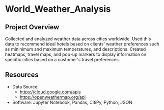 # World_Weather_Analysis

## Project Overview
Collected and analyzed weather data across cities worldwide. Used this data to recommend ideal hotels based on clients' weather preferences such as mininimum and maximum temperatures, and descriptions. Created heatmaps, travel maps, and pop-up markers to display information on specific cities based on a customer's travel preferences. 

## Resources
- Data Source: 
  -  https://cloud.google.com/apis
  -  https://openweathermap.org/api
- Software: Jupyter Notebook, Pandas, CitiPy, Python, JSON
